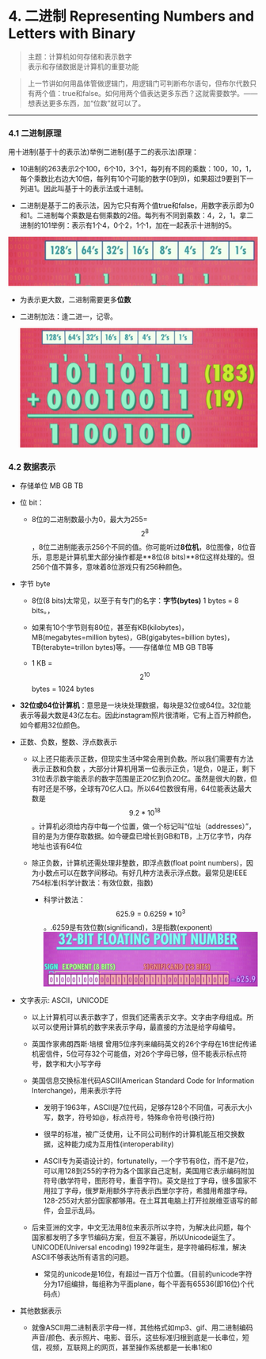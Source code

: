 # 4. 二进制 Representing Numbers and Letters with Binary

> 主题：计算机如何存储和表示数字  
> 表示和存储数据是计算机的重要功能

> 上一节讲如何用晶体管做逻辑门，用逻辑门可判断布尔语句，但布尔代数只有两个值：true和false。如何用两个值表达更多东西？这就需要数学。——想表达更多东西，加“位数”就可以了。

---

### 4.1 二进制原理

用十进制(基于十的表示法)举例二进制(基于二的表示法)原理：

* 10进制的263表示2个100，6个10，3个1，每列有不同的乘数：100，10，1，每个乘数比右边大10倍，每列有10个可能的数字(0到9)，如果超过9要到下一列进1。因此叫基于十的表示法或十进制。
  
* 二进制是基于二的表示法，因为它只有两个值true和false，用数字表示即为0和1。二进制每个乘数是右侧乘数的2倍。每列有不同到乘数：4，2，1。拿二进制的101举例：表示有1个4，0个2，1个1，加在一起表示十进制的5。
  

![](../assets/二进制.png)

* 为表示更大数，二进制需要更多**位数**

* 二进制加法：逢二进一，记零。

  ![](../assets/二进制加法.png)
  
### 4.2 数据表示

 * 存储单位 MB GB TB

* 位 bit：

  * 8位的二进制数最小为0，最大为255=$$2^8$$，8位二进制能表示256个不同的值。你可能听过**8位机**，8位图像，8位音乐，意思是计算机里大部分操作都是**8位(8 bits)**8位这样处理的。但256个值不算多，意味着8位游戏只有256种颜色。

* 字节 byte

  * 8位(8 bits)太常见，以至于有专门的名字：**字节(bytes)** 1 bytes = 8 bits。，

  * 如果有10个字节则有80位，甚至有KB(kilobytes)，MB(megabytes=million bytes)，GB(gigabytes=billion bytes)，TB(terabyte=trillon bytes)等。——存储单位 MB GB TB等

  * 1 KB = $$2^{10}$$ bytes = 1024 bytes

* **32位或64位计算机**：意思是一块块处理数据，每块是32位或64位。32位能表示等最大数是43亿左右。因此instagram照片很清晰，它有上百万种颜色，如今都用32位颜色。

* 正数、负数，整数、浮点数表示

  * 以上还只能表示正数，但现实生活中常会用到负数。所以我们需要有方法表示正数和负数 ，大部分计算机用第一位表示正负，1是负，0是正，剩下31位表示数字能表示的数字范围是正20亿到负20亿。虽然是很大的数，但有时还是不够，全球有70亿人口。所以64位数很有用，64位能表达最大数是$$9.2*10^{18}$$。计算机必须给内存中每一个位置，做一个标记叫“位址（addresses）”，目的是为方便存取数据。如今硬盘已增长到GB和TB，上万亿字节，内存地址也该有64位

  * 除正负数，计算机还需处理非整数，即浮点数(float point numbers)，因为小数点可以在数字间移动。有好几种方法表示浮点数。最常见是IEEE 754标准(科学计数法：有效位数，指数)

    * 科学计数法：$$625.9=0.6259*10^{3}$$。.6259是有效位数(significand)，3是指数(exponent)
      ![](../assets/浮点数.png)

* 文字表示: ASCII，UNICODE

  * 以上计算机可以表示数字了，但我们还需表示文字。文字由字母组成。所以可以使用计算机的数字来表示字母，最直接的方法是给字母编号。

  * 英国作家弗朗西斯·培根 曾用5位序列来编码英文的26个字母在16世纪传递机密信件，5位可存32个可能值，对26个字母已够，但不能表示标点符号，数字和大小写字母

  * 美国信息交换标准代码ASCII(American Standard Code for Information Interchange)，用来表示字符

    * 发明于1963年，ASCII是7位代码，足够存128个不同值，可表示大小写，数字，符号如@，标点符号，特殊命令符号(换行符)

    * 很早的标准，被广泛使用，让不同公司制作的计算机能互相交换数据，这种能力成为互用性(interoperability)

    * ASCII专为英语设计的，fortunatelly，一个字节有8位，而不是7位，可以用128到255的字符为各个国家自己定制，美国用它表示编码附加符号(数学符号，图形符号，重音字符)。英文是拉丁字母，很多国家不用拉丁字母，俄罗斯用额外字符表示西里尔字符，希腊用希腊字母。128-255对大部分国家都够用。在土耳其电脑上打开拉脱维亚语写的邮件，会显示乱码。

  * 后来亚洲的文字，中文无法用8位来表示所以字符，为解决此问题，每个国家都发明了多字节编码方案，但互不兼容，所以Unicode诞生了。UNICODE(Universal encoding) 1992年诞生，是字符编码标准，解决ASCII不够表达所有语言的问题。

    * 常见的unicode是16位，有超过一百万个位置。（目前的unicode字符分为17组编排，每组称为平面plane，每个平面有65536(即16位)个代码点） 

* 其他数据表示

  * 就像ASCII用二进制表示字母一样，其他格式如mp3、gif、用二进制编码声音/颜色、表示照片、电影、音乐，这些标准归根到底是一长串位，短信，视频，互联网上的网页，甚至操作系统都是一长串1和0 



